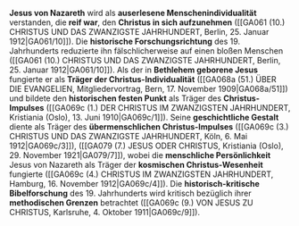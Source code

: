 
**Jesus von Nazareth** wird als **auserlesene Menschenindividualität** verstanden, die **reif war**, den **Christus in sich aufzunehmen** ([[GA061 (10.) CHRISTUS UND DAS ZWANZIGSTE JAHRHUNDERT, Berlin, 25. Januar 1912|GA061/10]]). Die **historische Forschungsrichtung** des 19. Jahrhunderts reduzierte ihn fälschlicherweise auf einen bloßen Menschen ([[GA061 (10.) CHRISTUS UND DAS ZWANZIGSTE JAHRHUNDERT, Berlin, 25. Januar 1912|GA061/10]]). Als der in **Bethlehem geborene Jesus** fungierte er als **Träger der Christus-Individualität** ([[GA068a (51.) ÜBER DIE EVANGELIEN, Mitgliedervortrag, Bern, 17. November 1909|GA068a/51]]) und bildete den **historischen festen Punkt** als Träger des **Christus-Impulses** ([[GA069c (1.) DER CHRISTUS IM ZWANZIGSTEN JAHRHUNDERT, Kristiania (Oslo), 13. Juni 1910|GA069c/1]]). Seine **geschichtliche Gestalt** diente als Träger des **übermenschlichen Christus-Impulses** ([[GA069c (3.) CHRISTUS UND DAS ZWANZIGSTE JAHRHUNDERT, Köln, 6. Mai 1912|GA069c/3]]), ([[GA079 (7.) JESUS ODER CHRISTUS, Kristiania (Oslo), 29. November 1921|GA079/7]]), wobei die **menschliche Persönlichkeit** Jesus von Nazareth als Träger der **kosmischen Christus-Wesenheit** fungierte ([[GA069c (4.) CHRISTUS IM ZWANZIGSTEN JAHRHUNDERT, Hamburg, 16. November 1912|GA069c/4]]). Die **historisch-kritische Bibelforschung** des 19. Jahrhunderts wird kritisch bezüglich ihrer **methodischen Grenzen** betrachtet ([[GA069c (9.) VON JESUS ZU CHRISTUS, Karlsruhe, 4. Oktober 1911|GA069c/9]]).
